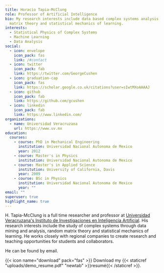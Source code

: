 ```yaml
---
title: Horacio Tapia-McClung
role: Professor of Artificial Intelligence
bio: My research interests include data based complex systems analysis, random
  matrix theory and statistical mechanics of learning.
interests:
  - Statistical Physics of Complex Systems
  - Machine Learning
  - Data Analysis
social:
  - icon: envelope
    icon_pack: fas
    link: /#contact
  - icon: twitter
    icon_pack: fab
    link: https://twitter.com/GeorgeCushen
  - icon: graduation-cap
    icon_pack: fas
    link: https://scholar.google.co.uk/citations?user=sIwtMXoAAAAJ
  - icon: github
    icon_pack: fab
    link: https://github.com/gcushen
  - icon: linkedin
    icon_pack: fab
    link: https://www.linkedin.com/
organizations:
  - name: Universidad Veracruzana
    url: https://www.uv.mx
education:
  courses:
    - course: PhD in Mechanical Engineering
      institution: Universidad Nacional Autonoma de Mexico
      year: 2012
    - course: Master's in Physics
      institution: Universidad Nacional Autonoma de Mexico
    - course: Master's in Applied Science
      institution: University of California, Davis
      year: 2009
    - course: BSc in Physics
      institution: Universidad Nacional Autonoma de Mexico
      year: ""
email: ""
superuser: true
highlight_name: true
---
```

H. Tapia-McClung is a full time researcher and professor at [Universidad Veracruzana's Instituto de Investigaciones en Inteligencia Artificial](www.uv.mx/iiia). His research interests include the study of complex systems through data mining and analysis, random matrix theory and statistical mechanics of learning. He works closely with regional companies to create research and teaching opportunities for students and collaborators.

He can be found by email.

{{< icon name="download" pack="fas" >}} Download my {{< staticref "uploads/demo_resume.pdf" "newtab" >}}resumé{{< /staticref >}}.